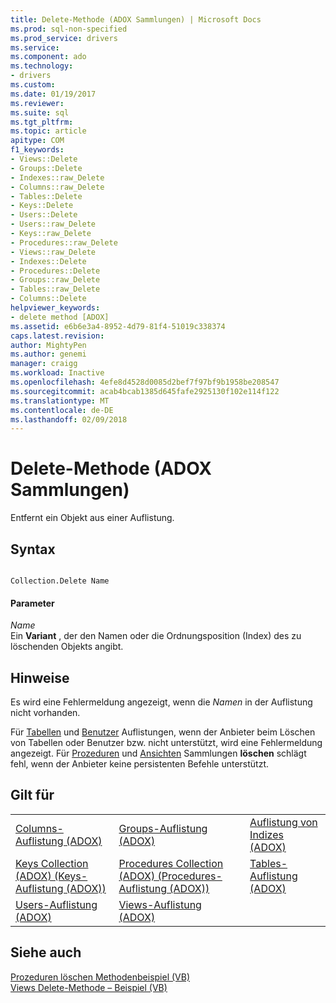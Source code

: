 ```yaml
---
title: Delete-Methode (ADOX Sammlungen) | Microsoft Docs
ms.prod: sql-non-specified
ms.prod_service: drivers
ms.service: 
ms.component: ado
ms.technology:
- drivers
ms.custom: 
ms.date: 01/19/2017
ms.reviewer: 
ms.suite: sql
ms.tgt_pltfrm: 
ms.topic: article
apitype: COM
f1_keywords:
- Views::Delete
- Groups::Delete
- Indexes::raw_Delete
- Columns::raw_Delete
- Tables::Delete
- Keys::Delete
- Users::Delete
- Users::raw_Delete
- Keys::raw_Delete
- Procedures::raw_Delete
- Views::raw_Delete
- Indexes::Delete
- Procedures::Delete
- Groups::raw_Delete
- Tables::raw_Delete
- Columns::Delete
helpviewer_keywords:
- delete method [ADOX]
ms.assetid: e6b6e3a4-8952-4d79-81f4-51019c338374
caps.latest.revision: 
author: MightyPen
ms.author: genemi
manager: craigg
ms.workload: Inactive
ms.openlocfilehash: 4efe8d4528d0085d2bef7f97bf9b1958be208547
ms.sourcegitcommit: acab4bcab1385d645fafe2925130f102e114f122
ms.translationtype: MT
ms.contentlocale: de-DE
ms.lasthandoff: 02/09/2018
---
```

# <a name="delete-method-adox-collections"></a>Delete-Methode (ADOX Sammlungen)
Entfernt ein Objekt aus einer Auflistung.  
  
## <a name="syntax"></a>Syntax  
  
```  
  
Collection.Delete Name  
```  
  
#### <a name="parameters"></a>Parameter  
 *Name*  
 Ein **Variant** , der den Namen oder die Ordnungsposition (Index) des zu löschenden Objekts angibt.  
  
## <a name="remarks"></a>Hinweise  
 Es wird eine Fehlermeldung angezeigt, wenn die *Namen* in der Auflistung nicht vorhanden.  
  
 Für [Tabellen](../../../ado/reference/adox-api/tables-collection-adox.md) und [Benutzer](../../../ado/reference/adox-api/users-collection-adox.md) Auflistungen, wenn der Anbieter beim Löschen von Tabellen oder Benutzer bzw. nicht unterstützt, wird eine Fehlermeldung angezeigt. Für [Prozeduren](../../../ado/reference/adox-api/procedures-collection-adox.md) und [Ansichten](../../../ado/reference/adox-api/views-collection-adox.md) Sammlungen **löschen** schlägt fehl, wenn der Anbieter keine persistenten Befehle unterstützt.  
  
## <a name="applies-to"></a>Gilt für  
  
||||  
|-|-|-|  
|[Columns-Auflistung (ADOX)](../../../ado/reference/adox-api/columns-collection-adox.md)|[Groups-Auflistung (ADOX)](../../../ado/reference/adox-api/groups-collection-adox.md)|[Auflistung von Indizes (ADOX)](../../../ado/reference/adox-api/indexes-collection-adox.md)|  
|[Keys Collection (ADOX) (Keys-Auflistung (ADOX))](../../../ado/reference/adox-api/keys-collection-adox.md)|[Procedures Collection (ADOX) (Procedures-Auflistung (ADOX))](../../../ado/reference/adox-api/procedures-collection-adox.md)|[Tables-Auflistung (ADOX)](../../../ado/reference/adox-api/tables-collection-adox.md)|  
|[Users-Auflistung (ADOX)](../../../ado/reference/adox-api/users-collection-adox.md)|[Views-Auflistung (ADOX)](../../../ado/reference/adox-api/views-collection-adox.md)||  
  
## <a name="see-also"></a>Siehe auch  
 [Prozeduren löschen Methodenbeispiel (VB)](../../../ado/reference/adox-api/procedures-delete-method-example-vb.md)   
 [Views Delete-Methode – Beispiel (VB)](../../../ado/reference/adox-api/views-delete-method-example-vb.md)
